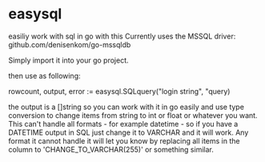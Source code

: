 # easysql
easiliy work with sql in go with this
Currently uses the MSSQL driver: github.com/denisenkom/go-mssqldb

Simply import it into your go project.

then use as following:

rowcount, output, error := easysql.SQLquery("login string", "query)

the output is a []string so you can work with it in go easily and use type conversion to change items from string to int or float or whatever you want.
This can't handle all formats - for example datetime - so if you have a DATETIME output in SQL just change it to VARCHAR and it will work.
Any format it cannot handle it will let you know by replacing all items in the column to 'CHANGE_TO_VARCHAR(255)' or something similar.



